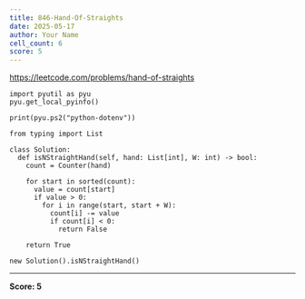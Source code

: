 ```yaml
---
title: 846-Hand-Of-Straights
date: 2025-05-17
author: Your Name
cell_count: 6
score: 5
---
```


https://leetcode.com/problems/hand-of-straights


```
import pyutil as pyu
pyu.get_local_pyinfo()
```


```
print(pyu.ps2("python-dotenv"))
```


```
from typing import List
```


```
class Solution:
  def isNStraightHand(self, hand: List[int], W: int) -> bool:
    count = Counter(hand)

    for start in sorted(count):
      value = count[start]
      if value > 0:
        for i in range(start, start + W):
          count[i] -= value
          if count[i] < 0:
            return False

    return True
```


```
new Solution().isNStraightHand()
```


---
**Score: 5**